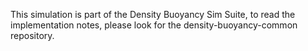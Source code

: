 This simulation is part of the Density Buoyancy Sim Suite, to read the implementation notes, please look for the density-buoyancy-common repository.